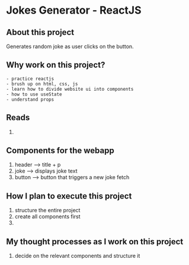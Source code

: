 # Jokes Generator - ReactJS

## About this project
Generates random joke as user clicks on the button.

## Why work on this project? 
    - practice reactjs
    - brush up on html, css, js
    - learn how to divide website ui into components
    - how to use useState
    - understand props

## Reads
1. 

## Components for the webapp
1. header --> title + p
2. joke --> displays joke text
3. button --> button that triggers a new joke fetch

## How I plan to execute this project
1. structure the entire project
2. create all components first
3. 

## My thought processes as I work on this project
1. decide on the relevant components and structure it
